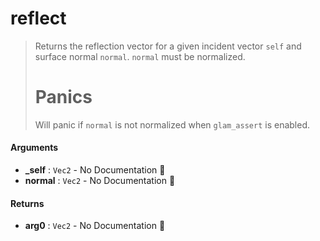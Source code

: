 # reflect

>  Returns the reflection vector for a given incident vector `self` and surface normal
>  `normal`.
>  `normal` must be normalized.
>  # Panics
>  Will panic if `normal` is not normalized when `glam_assert` is enabled.

#### Arguments

- **\_self** : `Vec2` \- No Documentation 🚧
- **normal** : `Vec2` \- No Documentation 🚧

#### Returns

- **arg0** : `Vec2` \- No Documentation 🚧
